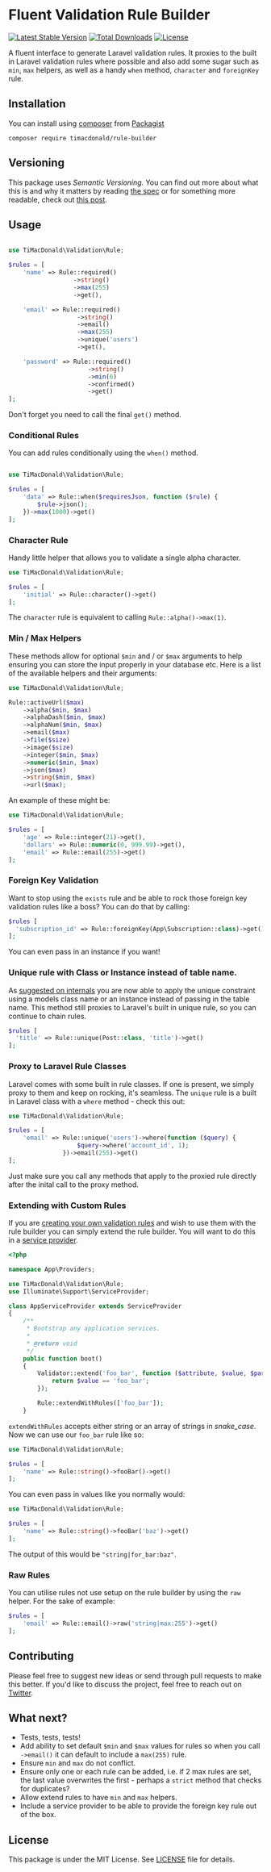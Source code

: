 # Fluent Validation Rule Builder

[![Latest Stable Version](https://poser.pugx.org/timacdonald/rule-builder/v/stable)](https://packagist.org/packages/timacdonald/rule-builder) [![Total Downloads](https://poser.pugx.org/timacdonald/rule-builder/downloads)](https://packagist.org/packages/timacdonald/rule-builder) [![License](https://poser.pugx.org/timacdonald/rule-builder/license)](https://packagist.org/packages/timacdonald/rule-builder)

A fluent interface to generate Laravel validation rules. It proxies to the built in Laravel validation rules where possible and also add some sugar such as `min`, `max` helpers, as well as a handy `when` method, `character` and `foreignKey` rule.

## Installation

You can install using [composer](https://getcomposer.org/) from [Packagist](https://packagist.org/packages/timacdonald/rule-builder)

```
composer require timacdonald/rule-builder
```

## Versioning

This package uses *Semantic Versioning*. You can find out more about what this is and why it matters by reading [the spec](http://semver.org) or for something more readable, check out [this post](https://laravel-news.com/building-apps-composer).

## Usage

```php

use TiMacDonald\Validation\Rule;

$rules = [
    'name' => Rule::required()
                  ->string()
                  ->max(255)
                  ->get(),

    'email' => Rule::required()
                   ->string()
                   ->email()
                   ->max(255)
                   ->unique('users')
                   ->get(),

    'password' => Rule::required()
                      ->string()
                      ->min(6)
                      ->confirmed()
                      ->get()
];
```

Don't forget you need to call the final `get()` method.

### Conditional Rules

You can add rules conditionally using the `when()` method.

```php

use TiMacDonald\Validation\Rule;

$rules = [
    'data' => Rule::when($requiresJson, function ($rule) {
        $rule->json();
    })->max(1000)->get()
];
```

### Character Rule

Handy little helper that allows you to validate a single alpha character.

```php
use TiMacDonald\Validation\Rule;

$rules = [
    'initial' => Rule::character()->get()
];

```

The `character` rule is equivalent to calling `Rule::alpha()->max(1)`.

### Min / Max Helpers

These methods allow for optional `$min` and / or `$max` arguments to help ensuring you can store the input properly in your database etc. Here is a list of the available helpers and their arguments:

```php
use TiMacDonald\Validation\Rule;

Rule::activeUrl($max)
    ->alpha($min, $max)
    ->alphaDash($min, $max)
    ->alphaNum($min, $max)
    ->email($max)
    ->file($size)
    ->image($size)
    ->integer($min, $max)
    ->numeric($min, $max)
    ->json($max)
    ->string($min, $max)
    ->url($max);
```

An example of these might be:

```php
use TiMacDonald\Validation\Rule;

$rules = [
    'age' => Rule::integer(21)->get(),
    'dollars' => Rule::numeric(0, 999.99)->get(),
    'email' => Rule::email(255)->get()
];
```

### Foreign Key Validation

Want to stop using the `exists` rule and be able to rock those foreign key validation rules like a boss? You can do that by calling:

```php
$rules [
  'subscription_id' => Rule::foreignKey(App\Subscription::class)->get()
];
```

You can even pass in an instance if you want!

### Unique rule with Class or Instance instead of table name.

As [suggested on internals](https://github.com/laravel/internals/issues/591#issuecomment-302018299) you are now able to apply the unique constraint using a models class name or an instance instead of passing in the table name. This method still proxies to Laravel's built in unique rule, so you can continue to chain rules.

```php
$rules [
  'title' => Rule::unique(Post::class, 'title')->get()
];
```

### Proxy to Laravel Rule Classes

Laravel comes with some built in rule classes. If one is present, we simply proxy to them and keep on rocking, it's seamless. The `unique` rule is a built in Laravel class with a `where` method - check this out:

```php
use TiMacDonald\Validation\Rule;

$rules = [
    'email' => Rule::unique('users')->where(function ($query) {
                   $query->where('account_id', 1);
               })->email(255)->get()
];
```

Just make sure you call any methods that apply to the proxied rule directly after the inital call to the proxy method.

### Extending with Custom Rules

If you are [creating your own validation rules](https://laravel.com/docs/5.4/validation#custom-validation-rules) and wish to use them with the rule builder you can simply extend the rule builder. You will want to do this in a [service provider](https://laravel.com/docs/5.4/providers).

```php
<?php

namespace App\Providers;

use TiMacDonald\Validation\Rule;
use Illuminate\Support\ServiceProvider;

class AppServiceProvider extends ServiceProvider
{
    /**
     * Bootstrap any application services.
     *
     * @return void
     */
    public function boot()
    {
        Validator::extend('foo_bar', function ($attribute, $value, $parameters, $validator) {
            return $value == 'foo_bar';
        });

        Rule::extendWithRules(['foo_bar']);
    }
```

`extendWithRules` accepts either string or an array of strings in *snake_case*. Now we can use our `foo_bar` rule like so:

```php
use TiMacDonald\Validation\Rule;

$rules = [
    'name' => Rule::string()->fooBar()->get()
];
```

You can even pass in values like you normally would:

```php
use TiMacDonald\Validation\Rule;

$rules = [
    'name' => Rule::string()->fooBar('baz')->get()
];
```

The output of this would be `"string|for_bar:baz"`.

### Raw Rules

You can utilise rules not use setup on the rule builder by using the `raw` helper. For the sake of example:

```php
$rules = [
    'email' => Rule::email()->raw('string|max:255')->get()
];
```

## Contributing

Please feel free to suggest new ideas or send through pull requests to make this better. If you'd like to discuss the project, feel free to reach out on [Twitter](https://twitter.com/timacdonald87).

## What next?

- Tests, tests, tests!
- Add ability to set default `$min` and `$max` values for rules so when you call `->email()` it can default to include a `max(255)` rule.
- Ensure `min` and `max` do not conflict.
- Ensure only one or each rule can be added, i.e. if 2 max rules are set, the last value overwrites the first - perhaps a `strict` method that checks for duplicates?
- Allow extend rules to have `min` and `max` helpers.
- Include a service provider to be able to provide the foreign key rule out of the box.

## License

This package is under the MIT License. See [LICENSE](https://github.com/timacdonald/rule-builder/blob/master/LICENSE.txt) file for details.
